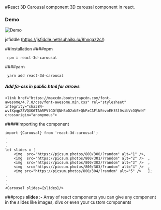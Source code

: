#React 3D Carousal component
3D carousal component in react.

### Demo 
![Demo](https://i.imgur.com/aa2QTOx.gif)

jsfiddle (https://jsfiddle.net/suhailsulu/8hnqaz2c/) 

##Installation
####npm 

```
 npm i react-3d-carousal
```
####yarn
```
 yarn add react-3d-carousal
```
##### Add fa-css in public.html for arrows

```
<link href="https://maxcdn.bootstrapcdn.com/font-awesome/4.7.0/css/font-awesome.min.css" rel="stylesheet" integrity="sha384-wvfXpqpZZVQGK6TAh5PVlGOfQNHSoD2xbE+QkPxCAFlNEevoEH3Sl0sibVcOQVnN" crossorigin="anonymous">
```

#####Importing the component
```shell
import {Carousal} from 'react-3d-carousal';
.
.
.
let slides = [
    <img  src="https://picsum.photos/800/300/?random" alt="1" />,
    <img  src="https://picsum.photos/800/301/?random" alt="2" />  ,
    <img  src="https://picsum.photos/800/302/?random" alt="3" />  ,
    <img  src="https://picsum.photos/800/303/?random" alt="4" />  ,
    <img src="https://picsum.photos/800/304/?random" alt="5" />   ];
.
.
.
<Carousal slides={slides}/>

```
###props 
<b>slides :-</b> Array of react components
you can give any component in the slides like images, divs or even your custom components

